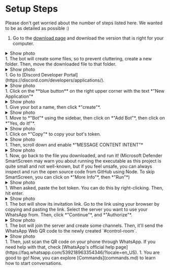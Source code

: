 # Setup Steps
Please don't get worried about the number of steps listed here. We wanted to be as detailed as possible :)

1. Go to the [download page](https://github.com/FKLC/WhatsAppToDiscord/releases/latest) and download the version that is right for your computer.
<details>
  <summary>Show photo</summary>
  <img src="_media/1.jpg" alt="Image showing which version to download" />
</details>
1. The bot will create some files, so to prevent cluttering, create a new folder. Then, move the downloaded file to that folder.
<details>
  <summary>Show photo</summary>
  <img src="_media/2.jpg" alt="Image showing folder with WA2DC in it" />
</details>
1. Go to [Discord Developer Portal](https://discord.com/developers/applications/).
<details>
  <summary>Show photo</summary>
  <img src="_media/3.jpg" alt="Image showing Discord Developer Portal" />
</details>
1. Click on the **blue button** on the right upper corner with the text *"New Application"*
<details>
  <summary>Show photo</summary>
  <img src="_media/4.jpg" alt="Image showing the New Application button" />
</details>
1. Give your bot a name, then click *"create"*.
<details>
  <summary>Show photo</summary>
  <img src="_media/5.jpg" alt="Image showing the modal to type your bot's name" />
</details>
1. Move to *"Bot"* using the sidebar, then click on *"Add Bot"*, then click on *"Yes, do it!"*.
<details>
  <summary>Show photo</summary>
  <img src="_media/6.jpg" alt="Image showing the add bot screen" />
  <img src="_media/6.1.jpg" alt="Image showing the add bot screen" />
</details>
1. Click on *"Copy"* to copy your bot's token.
<details>
  <summary>Show photo</summary>
  <img src="_media/7.jpg" alt="Image showing the add bot screen" />
</details>
1. Then, scroll down and enable *"MESSAGE CONTENT INTENT"*
<details>
  <summary>Show photo</summary>
  <img src="_media/7.1.jpg" alt="Image showing the message content intent checkbox" />
</details>
1. Now, go back to the file you downloaded, and run it! (Microsoft Defender SmartScreen may warn you about running the executable as this project is quite small and not well-known, but if you feel unsafe, you can always inspect and run the open source code from GitHub using Node. To skip SmartScreen, you can click on *"More Info"*, then *"Run"*)
<details>
  <summary>Show photo</summary>
  <img src="_media/8.jpg" alt="Image showing the bot's console" />
</details>
1. When asked, paste the bot token. You can do this by right-clicking. Then, hit enter.
<details>
  <summary>Show photo</summary>
  <img src="_media/9.jpg" alt="Image showing the bot's console with token supplied." />
</details>
1. The bot will show its invitation link. Go to the link using your browser by copying and pasting the link. Select the server you want to use your WhatsApp from. Then, click *"Continue"*, and *"Authorize"*.
<details>
  <summary>Show photo</summary>
  <img src="_media/10.jpg" alt="Image showing the bot's console with the invitation url sent by the bot." />
  <img src="_media/10.1.jpg" alt="Image showing the bot's console with the invitation url sent by the bot." />
</details>
1. The bot will join the server and create some channels. Then, it'll send the WhatsApp Web QR code to the newly created `#control-room`.
<details>
  <summary>Show photo</summary>
  <img src="_media/11.jpg" alt="Image showing #control-room with WhatsApp Web QR code" />
</details>
1. Then, just scan the QR code on your phone through WhatsApp. If you need help with that, check [WhatsApp's official help page](https://faq.whatsapp.com/539218963354346/?locale=en_US).
1. You are good to go! Now, you can explore [Commands](commands.md) to learn how to start conversations.
